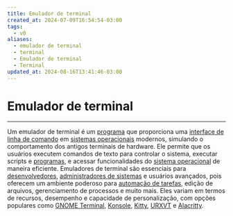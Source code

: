 ```yaml
---
title: Emulador de terminal
created_at: 2024-07-09T16:54:54-03:00
tags:
  - v0
aliases:
  - emulador de terminal
  - terminal
  - Emulador de terminal
  - Terminal
updated_at: 2024-08-16T13:41:46-03:00
---
```

# Emulador de terminal
---

Um emulador de terminal é um [programa](../02/Software.md) que proporciona uma [interface de linha de comando](_insight/2024/07/2024-07-09-CLI.md) em [sistemas operacionais](07/2024-06-30-Sistema_Operacional.md) modernos, simulando o comportamento dos antigos terminais de hardware. Ele permite que os usuários executem comandos de texto para controlar o sistema, executar scripts e [programas](../02/Software.md), e acessar funcionalidades do [sistema operacional](07/2024-06-30-Sistema_Operacional.md) de maneira eficiente. Emuladores de terminal são essenciais para [desenvolvedores](_insight/2024/07/2024-07-12-Desenvolvedores.md), [administradores de sistemas](_insight/2024/07/2024-07-12-Administradores_de_sistemas.md) e usuários avançados, pois oferecem um ambiente poderoso para [automação de tarefas](_insight/2024/07/2024-07-12-Automação_de_tarefas.md), edição de arquivos, gerenciamento de processos e muito mais. Eles variam em termos de recursos, desempenho e capacidade de personalização, com opções populares como [GNOME Terminal](_insight/2024/07/2024-07-12-GNOME_Terminal.md), [Konsole](_insight/2024/07/2024-07-12-Konsole.md), [Kitty](2024-07-09-Terminal_Kitty.md), [URXVT](2024-07-09-Terminal_URXVT.md) e [Alacritty](2024-07-09-Terminal_Alacritty.md).